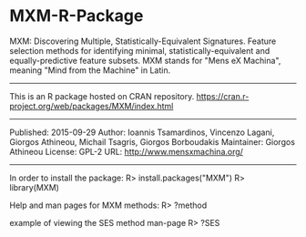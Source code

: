 # MXM-R-Package
MXM: Discovering Multiple, Statistically-Equivalent Signatures.
Feature selection methods for identifying minimal, statistically-equivalent and equally-predictive feature subsets.
MXM stands for "Mens eX Machina", meaning "Mind from the Machine" in Latin.

-----------------------------------------------------------------------------------

This is an R package hosted on CRAN repository.
https://cran.r-project.org/web/packages/MXM/index.html

-----------------------------------------------------------------------------------

Published:	2015-09-29
Author:	Ioannis Tsamardinos, Vincenzo Lagani, Giorgos Athineou, Michail Tsagris, Giorgos Borboudakis
Maintainer:	Giorgos Athineou <athineou at ics.forth.gr>
License:	GPL-2
URL:	http://www.mensxmachina.org/

-----------------------------------------------------------------------------------

In order to install the package: 
R> install.packages("MXM")
R> library(MXM)

Help and man pages for MXM methods:
R> ?method

example of viewing the SES method man-page
R> ?SES
